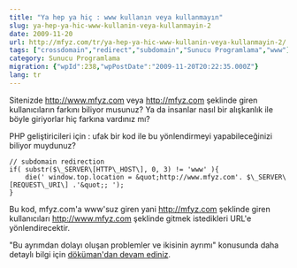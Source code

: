 ```yaml
---
title: "Ya hep ya hiç : www kullanın veya kullanmayın"
slug: ya-hep-ya-hic-www-kullanin-veya-kullanmayin-2
date: 2009-11-20
url: http://mfyz.com/tr/ya-hep-ya-hic-www-kullanin-veya-kullanmayin-2/
tags: ["crossdomain","redirect","subdomain","Sunucu Programlama","www"]
category: Sunucu Programlama
migration: {"wpId":238,"wpPostDate":"2009-11-20T20:22:35.000Z"}
lang: tr
---
```


Sitenizde http://www.mfyz.com veya http://mfyz.com şeklinde giren kullanıcıların farkını biliyor musunuz? Ya da insanlar nasıl bir alışkanlık ile böyle giriyorlar hiç farkına vardınız mı?

PHP geliştiricileri için : ufak bir kod ile bu yönlendirmeyi yapabileceğinizi biliyor muydunuz?
```
// subdomain redirection
if( substr($\_SERVER\[HTTP\_HOST\], 0, 3) != 'www' ){
	die(' window.top.location = &quot;http://www.mfyz.com'. $\_SERVER\[REQUEST\_URI\] .'&quot;; ');
}

```
Bu kod, mfyz.com'a www'suz giren yani http://mfyz.com şeklinde giren kullanıcıları http://www.mfyz.com şeklinde gitmek istedikleri URL'e yönlendirecektir.

"Bu ayrımdan dolayı oluşan problemler ve ikisinin ayrımı" konusunda daha detaylı bilgi için [döküman'dan devam ediniz](https://tr.mfyz.com/ya-hep-ya-hic--www-kullanin-veya-kullanmayin/).